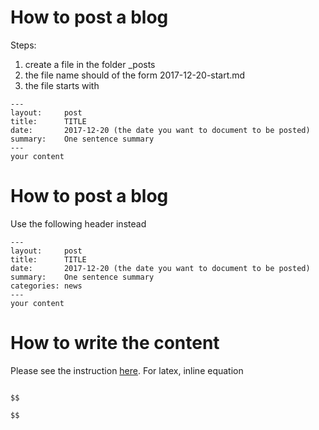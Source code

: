 # How to post a blog

Steps:
1. create a file in the folder _posts
2. the file name should of the form 2017-12-20-start.md
3. the file starts with<br>
```
---
layout:     post
title:      TITLE
date:       2017-12-20 (the date you want to document to be posted)
summary:    One sentence summary
---
your content
```

# How to post a blog

Use the following header instead
```
---
layout:     post
title:      TITLE
date:       2017-12-20 (the date you want to document to be posted)
summary:    One sentence summary
categories: news
---
your content
```

# How to write the content
Please see the instruction [here](https://github.com/adam-p/markdown-here/wiki/Markdown-Cheatsheet).
For latex, inline equation 
```

$$

$$

```
